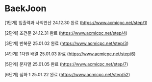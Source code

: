 # BaekJoon
 
[1단계]  입출력과 사칙연산 24.12.30 완료 (https://www.acmicpc.net/step/1)

[2단계]  조건문 24.12.31 완료 (https://www.acmicpc.net/step/4)

[3단계]  반복문 25.01.02 완료 (https://www.acmicpc.net/step/3)

[4단계]  1차원 배열 25.01.03 완료 (https://www.acmicpc.net/step/6)

[5단계]  문자열 25.01.05 완료 (https://www.acmicpc.net/step/7)

[6단계]  심화 1 25.01.22 완료 (https://www.acmicpc.net/step/52)